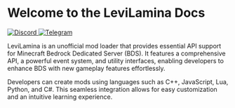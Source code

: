 # Welcome to the LeviLamina Docs

[![Discord](https://img.shields.io/discord/849252980430864384?style=for-the-badge&logo=discord)
](https://discord.gg/v5R5P4vRZk)
[![Telegram](https://img.shields.io/badge/Telegram-blue?style=for-the-badge&logo=telegram)
](https://t.me/LiteLoader)

LeviLamina is an unofficial mod loader that provides essential API support for Minecraft Bedrock Dedicated Server (BDS). It features a comprehensive API, a powerful event system, and utility interfaces, enabling developers to enhance BDS with new gameplay features effortlessly.

Developers can create mods using languages such as C++, JavaScript, Lua, Python, and C#. This seamless integration allows for easy customization and an intuitive learning experience.
